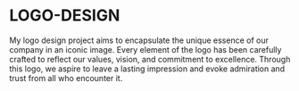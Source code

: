 # LOGO-DESIGN
My logo design project aims to encapsulate the unique essence of our company in an iconic image. Every element of the logo has been carefully crafted to reflect our values, vision, and commitment to excellence. Through this logo, we aspire to leave a lasting impression and evoke admiration and trust from all who encounter it.
